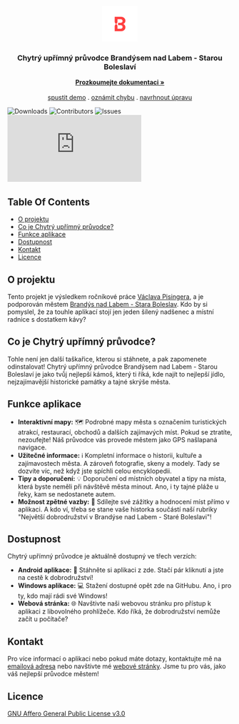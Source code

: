 <br/>
<p align="center">
  <a href="https://github.com/vaclavpi/chupbnlsb">
    <img src="https://github.com/vaclavpi/chupbnlsb/blob/main/assets/img/logo.png?raw=true" alt="Logo" width="80" height="80">
  </a>

  <h3 align="center">Chytrý upřímný průvodce Brandýsem nad Labem - Starou Boleslaví</h3>

  <p align="center">
    <a href="https://github.com/vaclavpi/chupbnlsb"><strong>Prozkoumejte dokumentaci »</strong></a>
    <br/>
    <br/>
    <a href="https://github.com/vaclavpi/chupbnlsb">spustit demo</a>
    .
    <a href="https://github.com/vaclavpi/chupbnlsb/issues">oznámit chybu</a>
    .
    <a href="https://github.com/vaclavpi/chupbnlsb/issues">navrhnout úpravu</a>
  </p>
</p>

![Downloads](https://img.shields.io/github/downloads/vaclavpi/chupbnlsb/total) ![Contributors](https://img.shields.io/github/contributors/vaclavpi/chupbnlsb?color=dark-green) ![Issues](https://img.shields.io/github/issues/vaclavpi/chupbnlsb) ![[GNU Affero General Public License v3.0](https://img.shields.io/github/license/vaclavpi/chupbnlsb)](https://www.gnu.org/licenses/agpl-3.0.en.html)

## Table Of Contents

* [O projektu](#O-projektu)
* [Co je Chytrý upřímný průvodce?](#Co-je-Chytrý-upřímný-průvodce?)
* [Funkce aplikace](#Funkce-aplikace)
* [Dostupnost](#Dostupnost)
* [Kontakt](#Kontakt)
* [Licence](#Licence)

## O projektu

Tento projekt je výsledkem ročníkové práce [Václava Pisingera](https://vaclavpi.github.io/), a je podporován městem [Brandýs nad Labem - Stara Boleslav](https://www.brandysko.cz/). Kdo by si pomyslel, že za touhle aplikací stojí jen jeden šílený nadšenec a místní radnice s dostatkem kávy?

## Co je Chytrý upřímný průvodce?

Tohle není jen další taškařice, kterou si stáhnete, a pak zapomenete odinstalovat! Chytrý upřímný průvodce Brandýsem nad Labem - Starou Boleslaví je jako tvůj nejlepší kámoš, který ti říká, kde najít to nejlepší jídlo, nejzajímavější historické památky a tajné skrýše města. 

## Funkce aplikace

- **Interaktivní mapy:** 🗺️ Podrobné mapy města s označením turistických atrakcí, restaurací, obchodů a dalších zajímavých míst. Pokud se ztratíte, nezoufejte! Náš průvodce vás provede městem jako GPS našlapaná navigace.
- **Užitečné informace:** ℹ️ Kompletní informace o historii, kultuře a zajímavostech města. A zároveň fotografie, skeny a modely. Tady se dozvíte víc, než když jste spíchli celou encyklopedii.
- **Tipy a doporučení:** 💡 Doporučení od místních obyvatel a tipy na místa, která byste neměli při návštěvě města minout. Ano, i ty tajné pláže u řeky, kam se nedostanete autem.
- **Možnost zpětné vazby:** 📝 Sdílejte své zážitky a hodnocení míst přímo v aplikaci. A kdo ví, třeba se stane vaše historka součástí naší rubriky "Největší dobrodružství v Brandýse nad Labem - Staré Boleslavi"!

## Dostupnost

Chytrý upřímný průvodce je aktuálně dostupný ve třech verzích:

- **Android aplikace:** 📱 Stáhněte si aplikaci z zde. Stačí pár kliknutí a jste na cestě k dobrodružství!
- **Windows aplikace:** 💻 Stažení dostupné opět zde na GitHubu. Ano, i pro ty, kdo mají rádi své Windows!
- **Webová stránka:** 🌐 Navštivte naši webovou stránku pro přístup k aplikaci z libovolného prohlížeče. Kdo říká, že dobrodružství nemůže začít u počítače?

## Kontakt

Pro více informací o aplikaci nebo pokud máte dotazy, kontaktujte mě na [emailová adresa](mailto:vpi@outlook.cz) nebo navštivte mé [webové stránky](https://vaclavpi.github.io/). Jsme tu pro vás, jako váš nejlepší průvodce městem!

## Licence

[GNU Affero General Public License v3.0](https://www.gnu.org/licenses/agpl-3.0.en.html)

